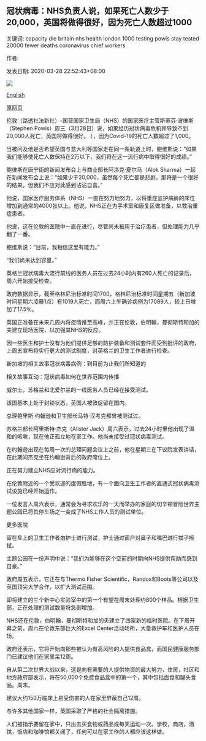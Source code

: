 ## 冠状病毒：NHS负责人说，如果死亡人数少于20,000，英国将做得很好，因为死亡人数超过1000

关键词: capacity die britain nhs health london 1000 testing powis stay tested 20000 fewer deaths coronavirus chief workers

作者: 

发表日期: 2020-03-28 22:52:43+08:00

![](https://www.straitstimes.com/sites/default/files/media-youtube/1jgi4D5TCqs.jpg)

[English](Coronavirus%3A%20Britain%20will%20have%20done%20well%20if%20fewer%20than%2020%2C000%20die%2C%20NHS%20chief%20says%2C%20as%20deaths%20top%201%2C000.md)

[原网页](https://www.straitstimes.com/world/europe/coronavirus-deaths-in-britain-pass-1000)

伦敦（路透社法新社）-国营国家卫生局（NHS）的国家医疗主管斯蒂芬·波维斯（Stephen Powis）周三（3月28日）说，如果经历冠状病毒危机并导致不到20,000人死亡，英国将做得很好。 ），因为Covid-19的死亡人数超过了1,000。

当被问及他是否希望英国与意大利等国家走在同一条轨道上时，鲍维斯说：“如果我们能够使死亡人数保持在2万以下，我们将在这一流行病中取得很好的成绩。”

鲍维斯在唐宁街的新闻发布会上与商业部长阿洛克·夏尔马（Alok Sharma）一起在新闻发布会上说：“如果少于20,000，虽然每个死亡都是悲剧，那将是一个很好的结果，但我们不应对此感到沾沾自喜。”

他说，国家医疗服务体系（NHS）一直在努力地努力，以将重症监护病房的床位增加到通常的4000张以上。他说，NHS正在为手术室和康复区做准备，以救治重症患者。

他说，这在伦敦的医院中一直在进行，尽管尚未被用于治疗患者，但处理能力几乎翻了一番。

鲍维斯说：“目前，我相信这里有能力。”

“我们尚未达到容量。”

英格兰冠状病毒大流行前线的医务人员在过去24小时内有260人死亡的记录后，周六开始接受检查。

政府数据显示，截至格林尼治标准时间1700，格林尼治标准时间星期五（新加坡时间星期六凌晨1点）有1019人死亡，而周六上午确诊病例为17089人，较上日增加了17.5％。

英国正准备在未来几周内将疫情推至高峰，并正在伦敦，伯明翰，曼彻斯特和加的夫建立现场医院，以加强其NHS的反应。

因一些医生和护士没有为他们提供足够的防护装备和测试套件而受到批评的政府，上周五宣布将实行更大的测试制度，对英格兰的卫生工作者进行检查。

新加坡的相关故事冠状病毒病例：到目前为止我们所知道的

相关故事互动：冠状病毒如何在世界范围内传播

威尔士，苏格兰和北爱尔兰的一线医务人员已经在接受测试。

该国基本上处于封锁状态，英国人被敦促留在国内。

总理鲍里斯·约翰逊和卫生部长马特·汉考克都曾被测试过。

苏格兰部长阿里斯特·杰克（Alister Jack）周六表示，过去24小时里他出现了温和的咳嗽，现在他正孤立地在家工作。他尚未接受过冠状病毒测试。

在约翰逊出现在每周一次的总理问题会议上之前，他在星期三在下议院发表讲话，在此期间杰克坐在约翰逊背后的政府席位上。

正在努力建立NHS应对流行病的能力。

在伦敦附近的一个受欢迎的度假胜地，有一个面向卫生工作者的直通式冠状病毒测试设施已经开始运作。

一位发言人周六表示，通常会为寻求欢乐的一天而举办的家庭的切辛顿冒险世界主题公园已将其停车场之一变成了NHS工作人员的测试单位。

更多医院

留在车上的卫生工作者由护士进行测试，护士通过窗户对鼻子和嘴巴进行拭子擦拭。

主题公园在一份声明中说：“我们为能够在这个空前的时期向NHS提供帮助而感到自豪。”

政府周五表示，它正在与Thermo Fisher Scientific，Randox和Boots等公司以及英国顶尖大学合作，以扩大测试范围。

即将建立的三个新中心实验室中的第一个有望在周末处理约800个样品。根据卫生部，正在处理的测试数量将急剧增加。

NHS还在伦敦，伯明翰，曼彻斯特和加的夫建立了四家新的临时医院。在下周开幕之前，周六在伦敦东部巨大的Excel Center活动场所，大量救护车和医护人员在场。

政府还表示，它将开始向那些被认为有高风险的人提供食品盒，而国民健康服务部门已建议他们在家里呆12周。

自从第二次世界大战以来，这是向有需要的人提供物资的最大努力，住房，社区和地方政府部表示，将在50,000个免费食品盒中的第一个，其中包括面食和罐头食品。周末。

建议大约150万临床上易受伤害的人在家里屏蔽自己12周。

与许多其他国家一样，英国采取了严格的社会隔离措施。

人们被指示要留在家中，只出去买食物或药品或每天运动一次。学校，商店，酒馆，饭店和咖啡馆都关闭了，任何可以在家工作的人都应该这样做。